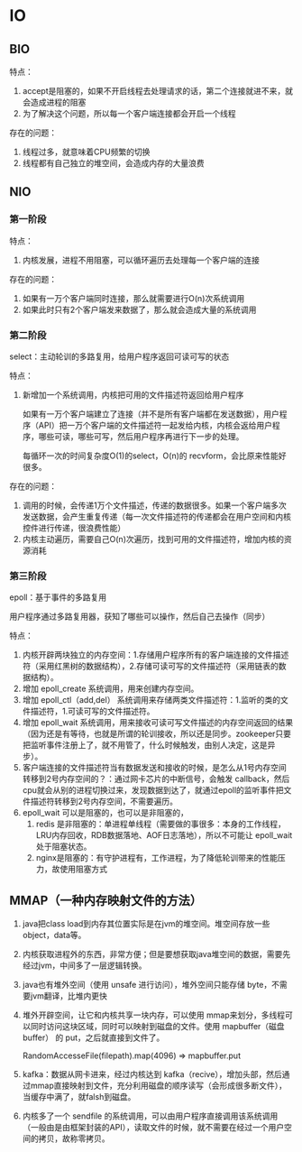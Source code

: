 # IO

## BIO

特点：

1. accept是阻塞的，如果不开启线程去处理请求的话，第二个连接就进不来，就会造成进程的阻塞
2. 为了解决这个问题，所以每一个客户端连接都会开启一个线程

存在的问题：

1. 线程过多，就意味着CPU频繁的切换
2. 线程都有自己独立的堆空间，会造成内存的大量浪费

## NIO

### 第一阶段

特点：

1. 内核发展，进程不用阻塞，可以循环遍历去处理每一个客户端的连接

存在的问题：

1. 如果有一万个客户端同时连接，那么就需要进行O(n)次系统调用
2. 如果此时只有2个客户端发来数据了，那么就会造成大量的系统调用

### 第二阶段

select：主动轮训的多路复用，给用户程序返回可读可写的状态

特点：

1. 新增加一个系统调用，内核把可用的文件描述符返回给用户程序

   如果有一万个客户端建立了连接（并不是所有客户端都在发送数据），用户程序（API）把一万个客户端的文件描述符一起发给内核，内核会返给用户程序，哪些可读，哪些可写，然后用户程序再进行下一步的处理。

   每循环一次的时间复杂度O(1)的select，O(n)的 recvform，会比原来性能好很多。

存在的问题：

1. 调用的时候，会传递1万个文件描述，传递的数据很多。如果一个客户端多次发送数据，会产生重复传递（每一次文件描述符的传递都会在用户空间和内核控件进行传递，很浪费性能）
2. 内核主动遍历，需要自己O(n)次遍历，找到可用的文件描述符，增加内核的资源消耗

### 第三阶段

epoll：基于事件的多路复用

用户程序通过多路复用器，获知了哪些可以操作，然后自己去操作（同步）

特点：

1. 内核开辟两块独立的内存空间：1.存储用户程序所有的客户端连接的文件描述符（采用红黑树的数据结构），2.存储可读可写的文件描述符（采用链表的数据结构）。
2. 增加 epoll_create 系统调用，用来创建内存空间。
3. 增加 epoll_ctl（add,del） 系统调用来存储两类文件描述符：1.监听的类的文件描述符，1.可读可写的文件描述符。
4. 增加 epoll_wait 系统调用，用来接收可读可写文件描述的内存空间返回的结果（因为还是有等待，也就是所谓的轮训接收，所以还是同步。zookeeper只要把监听事件注册上了，就不用管了，什么时候触发，由别人决定，这是异步）。
5. 客户端连接的文件描述符当有数据发送和接收的时候，是怎么从1号内存空间转移到2号内存空间的？：通过网卡芯片的中断信号，会触发 callback，然后cpu就会从别的进程切换过来，发现数据到达了，就通过epoll的监听事件把文件描述符转移到2号内存空间，不需要遍历。
6. epoll_wait 可以是阻塞的，也可以是非阻塞的，
   1. redis 是非阻塞的：单进程单线程（需要做的事很多：本身的工作线程，LRU内存回收，RDB数据落地、AOF日志落地），所以不可能让 epoll_wait 处于阻塞状态。
   2. nginx是阻塞的：有守护进程有，工作进程，为了降低轮训带来的性能压力，故使用阻塞方式

## MMAP（一种内存映射文件的方法）

1. java把class load到内存其位置实际是在jvm的堆空间。堆空间存放一些object，data等。

2. 内核获取进程外的东西，非常方便；但是要想获取java堆空间的数据，需要先经过jvm，中间多了一层逻辑转换。

3. java也有堆外空间（使用 unsafe 进行访问），堆外空间只能存储 byte，不需要jvm翻译，比堆内更快

4. 堆外开辟空间，让它和内核共享一块内存，可以使用 mmap来划分，多线程可以同时访问这块区域，同时可以映射到磁盘的文件。使用 mapbuffer（磁盘buffer） 的 put，之后就直接到文件了。

   RandomAccesseFile(filepath).map(4096) => mapbuffer.put

5. kafka：数据从网卡进来，经过内核达到 kafka（recive），增加头部，然后通过mmap直接映射到文件，充分利用磁盘的顺序读写（会形成很多断文件），当缓存中满了，就falsh到磁盘。

6. 内核多了一个 sendfile 的系统调用，可以由用户程序直接调用该系统调用（一般由是由框架封装的API），读取文件的时候，就不需要在经过一个用户空间的拷贝，故称零拷贝。